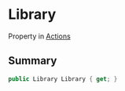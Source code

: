 # Library

Property in [Actions](broken-reference)

## Summary

```csharp
public Library Library { get; }
```
